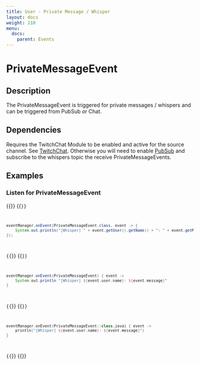 ```yaml
---
title: User - Private Message / Whisper
layout: docs
weight: 210
menu: 
  docs:
    parent: Events
---
```


# PrivateMessageEvent

## Description

The PrivateMessageEvent is triggered for private messages / whispers and can be triggered from PubSub or Chat.

## Dependencies

Requires the TwitchChat Module to be enabled and active for the source channel. See [TwitchChat](../chat).
Otherwise you will need to enable [PubSub](../pubsub) and subscribe to the whispers topic the receive PrivateMessageEvents.

## Examples

### Listen for PrivateMessageEvent

{{<codeblocks>}}
{{<code Java>}}
```java
eventManager.onEvent(PrivateMessageEvent.class, event -> {
	System.out.println("[Whisper] " + event.getUser().getName() + ": " + event.getMessage());
});
```
{{</code>}}
{{<code Groovy>}}
```groovy
eventManager.onEvent(PrivateMessageEvent) { event ->
	System.out.println "[Whisper] ${event.user.name}: ${event.message}"
}
```
{{</code>}}
{{<code Kotlin>}}
```kotlin
eventManager.onEvent(PrivateMessageEvent::class.java) { event ->
	println("[Whisper] ${event.user.name}: ${event.message}")
}
```
{{</code>}}
{{</codeblocks>}}
